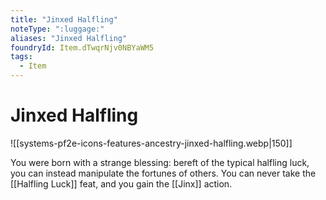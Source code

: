 ```yaml
---
title: "Jinxed Halfling"
noteType: ":luggage:"
aliases: "Jinxed Halfling"
foundryId: Item.dTwqrNjv0NBYaWM5
tags:
  - Item
---
```


# Jinxed Halfling
![[systems-pf2e-icons-features-ancestry-jinxed-halfling.webp|150]]

You were born with a strange blessing: bereft of the typical halfling luck, you can instead manipulate the fortunes of others. You can never take the [[Halfling Luck]] feat, and you gain the [[Jinx]] action.
